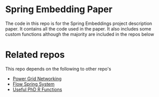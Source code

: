 # Spring Embedding Paper

The code in this repo is for the Spring Embeddings project description paper. It contains all the code used in the paper. It also includes some custom functions although the majority are included in the repos below

# Related repos

This repo depends on the following to other repo's

* [Power Grid Networking](https://github.com/JonnoB/PowerGridNetworking)
* [Flow Spring System](https://github.com/JonnoB/Flow_Spring_System)
* [Useful PhD R Functions](https://github.com/JonnoB/Useful_PhD__R_Functions)
